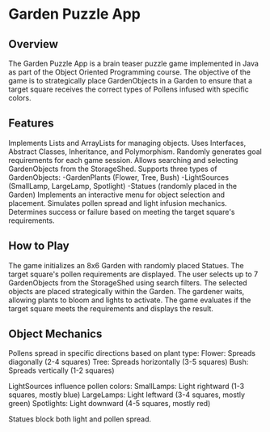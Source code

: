 # Garden Puzzle App

## Overview

The Garden Puzzle App is a brain teaser puzzle game implemented in Java as part of the Object Oriented Programming course. The objective of the game is to strategically place GardenObjects in a Garden to ensure that a target square receives the correct types of Pollens infused with specific colors.

## Features

Implements Lists and ArrayLists for managing objects.
Uses Interfaces, Abstract Classes, Inheritance, and Polymorphism.
Randomly generates goal requirements for each game session.
Allows searching and selecting GardenObjects from the StorageShed.
Supports three types of GardenObjects:
  -GardenPlants (Flower, Tree, Bush)
  -LightSources (SmallLamp, LargeLamp, Spotlight)
  -Statues (randomly placed in the Garden)
Implements an interactive menu for object selection and placement.
Simulates pollen spread and light infusion mechanics.
Determines success or failure based on meeting the target square's requirements.

## How to Play

The game initializes an 8x6 Garden with randomly placed Statues.
The target square's pollen requirements are displayed.
The user selects up to 7 GardenObjects from the StorageShed using search filters.
The selected objects are placed strategically within the Garden.
The gardener waits, allowing plants to bloom and lights to activate.
The game evaluates if the target square meets the requirements and displays the result.

## Object Mechanics

Pollens spread in specific directions based on plant type:
  Flower: Spreads diagonally (2-4 squares)
  Tree: Spreads horizontally (3-5 squares)
  Bush: Spreads vertically (1-2 squares)

LightSources influence pollen colors:
  SmallLamps: Light rightward (1-3 squares, mostly blue)
  LargeLamps: Light leftward (3-4 squares, mostly green)
  Spotlights: Light downward (4-5 squares, mostly red)

Statues block both light and pollen spread.
